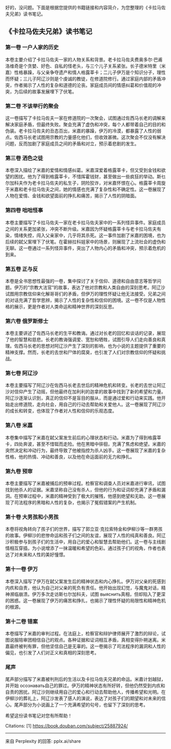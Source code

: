 好的，没问题。下面是根据您提供的书籍链接和内容简介，为您整理的《卡拉马佐夫兄弟》读书笔记。

## 《卡拉马佐夫兄弟》读书笔记

### 第一卷 一户人家的历史

本卷主要介绍了卡拉马佐夫一家的人物关系和背景。老卡拉马佐夫费奥多尔·巴甫洛维奇是个贪婪、好色、自私的怪老头，与三个儿子关系紧张。长子德米特里（米嘉）性格暴躁，与父亲争夺遗产和情人格露莘卡；二儿子伊万是个知识分子，理性而怀疑；三儿子阿辽沙则是个虔诚的教徒，在修道院修行。通过家庭内部的矛盾冲突，作者揭示了人性的复杂和道德的沦丧。家庭成员间的情感纠葛和价值观的冲突，为后续的故事发展埋下了伏笔。

### 第二卷 不该举行的聚会

这一卷描写了卡拉马佐夫一家在修道院的一次聚会，试图通过佐西马长老的调解来解决家庭矛盾，但最终失败。聚会充满了虚伪和冲突，每个人都带着自己的目的和伪装。老卡拉马佐夫的丑态百出，米嘉的暴躁，伊万的冷漠，都暴露了人性的弱点。佐西马长老试图用宗教的力量感化他们，但收效甚微。这次聚会不仅没有解决问题，反而加剧了家庭成员之间的矛盾和对立，预示着悲剧的发生。

### 第三卷 洒色之徒

本卷深入描绘了米嘉的爱情和情感纠葛。米嘉深爱着格露莘卡，但又受到金钱和欲望的困扰。他为了得到格露莘卡，不惜挥霍钱财，甚至做出一些疯狂的举动。斯乜尔加科夫作为老卡拉马佐夫的私生子，阴险狡诈，对米嘉怀恨在心。格露莘卡周旋于米嘉和老卡拉马佐夫之间，她的情感也充满了复杂性和不确定性。这一卷展现了人物在爱情、金钱和欲望面前的挣扎和痛苦，揭示了人性的阴暗面。

### 第四卷 咄咄怪事

本卷主要描写了卡拉马佐夫一家在老卡拉马佐夫家中的一系列怪异事件。家庭成员之间的关系更加紧张，冲突不断升级。米嘉因为怀疑格露莘卡与老卡拉马佐夫有染，情绪失控，闯入父亲家中，几乎将其杀死。这一事件加剧了米嘉的困境，也为后续的弑父案埋下了伏笔。在霍赫拉科娃家中的场景，则展现了上流社会的虚伪和无聊。这一卷通过一系列怪异事件，突出了人物内心的矛盾和冲突，预示着危机的到来。

### 第五卷 正与反

本卷是全书思想性最强的一卷，集中探讨了关于信仰、道德和自由意志等哲学问题。伊万的“宗教大法官”的故事，表达了他对宗教和人类自由的深刻思考。阿辽沙试图用宗教信仰来化解哥哥们的矛盾，但伊万的理性怀疑让他无法接受。兄弟之间的对话充满了哲学思辨，揭示了人性的复杂性和信仰的困境。这一卷不仅是人物性格的展示，更是作者对人类命运和精神世界的深刻反思。

### 第六卷 俄罗斯修士

本卷主要讲述了佐西马长老的生平和教诲。通过对长老的回忆和谈话的记录，展现了他的智慧和慈悲。长老的教诲强调爱、宽恕和牺牲，试图引导人们走向善良和真理。佐西马长老的思想对阿辽沙产生了深刻的影响，也为小说的主题提供了重要的精神支撑。然而，长老的去世和尸体的腐臭，也引发了人们对宗教信仰的怀疑和挑战。

### 第七卷 阿辽沙

本卷主要描写了阿辽沙在佐西马长老去世后的精神危机和转变。长老的去世让阿辽沙对信仰产生了动摇，但他最终在加利利的迦拿的故事中找到了新的希望和力量。阿辽沙逐渐认识到，真正的信仰不是盲目的服从，而是通过爱和行动来实践。他开始走出修道院，走向社会，用自己的行动去帮助和关爱他人。这一卷展现了阿辽沙的成长和转变，也体现了作者对人性和信仰的乐观态度。

### 第八卷 米嘉

本卷集中描写了米嘉在弑父案发生前后的心理状态和行动。米嘉为了得到格露莘卡，四处奔波，甚至不惜铤而走险。他在黑暗中徘徊，充满了焦虑和绝望。米嘉的突然决定和冲动行为，最终导致了他被指控为杀人凶手。这一卷展现了米嘉的复杂性格，他的热情、冲动和善良，以及他在命运面前的无力和挣扎。

### 第九卷 预审

本卷主要描写了米嘉被捕后的预审过程。检察官和调查人员对米嘉进行审讯，试图找到他杀人的证据。米嘉坚称自己没有杀人，但他的行为和证词却充满了矛盾和漏洞。在预审过程中，米嘉的精神受到了极大的摧残，他感到绝望和无助。这一卷展现了司法程序的黑暗和人性的复杂，也揭示了冤假错案的产生机制。

### 第十卷 大男孩和小男孩

本卷将视角转向了孩子们的世界，描写了郭立亚·克拉索特金和伊柳沙等一群男孩的故事。伊柳沙的悲惨命运和孩子们之间的友谊，展现了人性的纯真和善良。阿辽沙积极参与到孩子们的生活中，用自己的爱心和智慧去帮助他们。这一卷与主线剧情相互穿插，为小说增添了一抹温暖和希望的色彩。通过孩子们的视角，作者也表达了对未来和人性的美好憧憬。

### 第十一卷 伊万

本卷深入描写了伊万在弑父案发生后的精神状态和内心挣扎。伊万对父亲的死感到内疚和自责，他认为自己对父亲的死负有责任。他开始出现幻觉，与魔鬼对话，精神濒临崩溃。伊万多次走访斯乜尔加科夫，试图 выяснить真相，但却陷入了更深的困惑。这一卷展现了伊万的痛苦和挣扎，也揭示了理性怀疑的局限性和精神危机的根源。

### 第十二卷 错案

本卷描写了米嘉的审判过程。在法庭上，检察官和辩护律师展开了激烈的辩论，试图说服陪审团相信自己的观点。各种证据和证词相互矛盾，真相变得扑朔迷离。米嘉最终被判有罪，但他坚信自己是无辜的。这一卷揭示了司法程序的漏洞和人性的偏见，也引发了人们对正义和真相的深刻思考。

### 尾声

尾声部分描写了米嘉被判刑后的生活以及卡拉马佐夫兄弟的命运。米嘉计划越狱，并开始 осознавать自己的罪过。伊万的精神状态有所好转，但他仍然受到内疚和自责的困扰。阿辽沙则继续用自己的爱心和行动去帮助他人，传播希望和光明。在伊柳沙的葬礼上，阿辽沙发表了感人的演说，表达了对孩子们的期望和对未来的信心。尾声部分为小说画上了一个充满希望的句号，也留下了深刻的思考。

希望这份读书笔记对您有所帮助！

Citations:
[1] https://book.douban.com/subject/25887924/

---
来自 Perplexity 的回答: pplx.ai/share